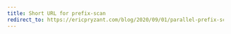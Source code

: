 ```yaml
---
title: Short URL for prefix-scan
redirect_to: https://ericpryzant.com/blog/2020/09/01/parallel-prefix-scan
---
```

